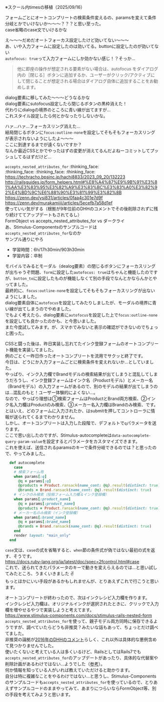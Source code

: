 ※スクール内timesの移植（2025/09/16）

フォームごとにオートコンプリートの検索条件変えるの、paramsを変えて条件分岐とかでいけないか～～～？？？と思い至った。  
case省略のcase文でいけるかな

え～～～だめだオートフォーカス設定したけど効いてない～～～  
あ、いや入力フォームに設定したのは効いてる。buttonに設定したのが効いてない  
`autofocus: true`って入力フォームにしか効かない感じ！？そっか…  
> 他に即座の操作が想定される要素がない場合は、autofocus をダイアログ内の［閉じる］ボタンに追加するか、ユーザーがクリック/アクティブにして閉じることが想定される場合はダイアログ自体に追加することをお勧めします。

dialog要素に移してみた～～～どうなるかな  
dialog要素にsutofocus設定したら閉じるボタンの黒枠消えた！  
代わりにdialogの境界のところに青い線が出てますが…  
これスタイル設定したら何とかなったりしないかな。

ハァ…ハァ…フォーカスリング消えた…  
結局閉じるボタンに`focus:outline-none`を設定してそもそもフォーカスリングが表示されないようにしたよ～～～  
ここに到達するまでが遠くないですか？  
なんか最近CSSとかでやったはずの変更が消えてるんだよねーコミットしてプッシュしてるはずだけど…

`accepts_nested_attributes_for` :thinking_face:  
:thinking_face:  :thinking_face:  :thinking_face:   
https://techracho.bpsinc.jp/hachi8833/2023_09_20/132223  
http://railsguides.jp/form_helpers.html#%E8%A4%87%E9%9B%91%E3%81%AA%E3%83%95%E3%82%A9%E3%83%BC%E3%83%A0%E3%82%92%E4%BD%9C%E6%88%90%E3%81%99%E3%82%8B  
https://zenn.dev/ysi831/articles/0faa4c301e7d9f  
https://zenn.dev/murakamiiii/articles/5ecefb7a58d1ef  
使っていい気がする（根拠が9年位前のDHHのコメントでその後削除されずに残り続けててアップデートもされてるし）  
FormObject vs accepts_nested_attributes_for vs ダークライ  
あ、Stimulus-Componentsのサンプルコードは`accepts_nested_attributes_for`なのか  
サンプル通りにやろ  

- 学習時間：6h/17h30min/903h30min
- 学習内容：卒制

モバイルでみるとモーダル（dealog要素）の閉じるボタンにフォーカスリングが出ちゃうぞ問題、`form`に設定した`autofocus: true`はちゃんと機能したのですが、`button_to`に設定したものが機能しなくて別の手段でなんとかならんかとやってました。  
最終的に、`focus:outline-none`を設定してそもそもフォーカスリングが出ないようにしました。  
dialog要素自体に`autofocus`を設定してみたりしましたが、モーダルの境界に青い線が出てしまうのでやめました。  
でもよく考えたら、dialog要素に`autofocus`を設定した上で`focus:outline-none`を設定しても良かったのかも、と今思いました。  
また今度試してみます。が、スマホでみないと表示の確認ができないのでちょっと困った。

CSSと闘った後は、昨日実装し忘れてたインク登録フォームのオートコンプリート機能を実装してました。  
例のごとく一昨日作ったオートコンプリートを流用でサクッと終了です。  
今日は、どうにか入力フォームごとに検索条件を変えれないか…としていました。  
やっぱり、インク入力欄でBrandモデルの検索結果が出てしまうと混乱してしまうだろうし、インク登録フォームはインク名（Productモデル）とメーカー名（Brandモデル）の入力フォームがあるので、別のモデルの結果が出てしまうのは…混乱のもと！ユーザー体験的によくない…。  
なので、やっぱり理想は①検索フォームはProductとBrand両方検索、②インク名入力欄はProductのみ検索、③メーカー名入力欄はBrandのみ検索、です。  
とはいえ、どのフォームに入力されたか、はsubmitを押してコントローラに情報が送られてくるまでわかりません。  
しかし、オートコンプリートは入力した段階で、デフォルトで`q`パラメータを送ります。  
ここで思い出したのですが、Stimulus-autocompleteは`data-autocomplete-query-param-value`を設定するとパラメータをカスタマイズできます。  
これを使えば、送信されるparamsのキーで条件分岐できるのでは？と思ったので、やってみました。
```ruby
  def autocomplete
    case
    # 検索フォーム用
    when params[:q]
      @q = params[:q]
      @products = Product.ransack(name_cont: @q).result(distinct: true)
      @brands = Brand.ransack(name_cont: @q).result(distinct: true)
    # インクのみ検索（投稿フォーム入力欄＆インク登録欄）
    when params[:product_name]
      @q = params[:product_name]
      @products = Product.ransack(name_cont: @q).result(distinct: true)
    # メーカー名のみ検索（インク登録欄）
    when params[:brand_name]
      @q = params[:brand_name]
      @brands = Brand.ransack(name_cont: @q).result(distinct: true)
    end
    render layout: "main_only"
  end
```
`case`文は、`case`の式を省略すると、`when`節の条件式が偽ではない最初の式を返す、そうです。  
https://docs.ruby-lang.org/ja/latest/doc/spec=2fcontrol.html#case  
これで、送られてきたパラメータのキーで動きを変えらえるのでは…と思い試してみたところ、うまくいきました :v:   
もっとほかにいい手段があるかもしれませんが、とりあえずこれで行こうと思います。

オートコンプリートが終わったので、次はインクレシピ入力欄を作ります。  
インクレシピ入力欄は、オリジナルインクが選択されたときに、クリックで入力欄を増やせるやつで実装しようと考えてます。  
https://www.stimulus-components.com/docs/stimulus-rails-nested-form  
`accepts_nested_attributes_for`を使って、親子モデル両方同時に保存できるようですが、調べていたらどうも非推奨？みたいな話もあって、ちょっとだけ調べてました。  
非推奨の論拠が[2016年のDHHのコメント](https://github.com/rails/rails/pull/26976#discussion_r87855694)らしく、これ以外は具体的な悪例含めて見つかりませんでした。  
使いたくないと考えている人は多くいるけど、RailsとしてはRails7でも`accepts_nested_attributes_for`のアップデートがあったり、具体的な代替案や削除計画があるわけではない…ようでした（[参考](https://zenn.dev/ysi831/articles/0faa4c301e7d9f)）。  
何か情報を知っている人がいれば教えていただけると助かります。  
自分は特に複雑なことをやるわけではない…と思うし、Stimulus-Componentsのサンプルコードも`accepts_nested_attributes_for`を使っているので、とりあえずサンプルコードのままやってみて、あまりにつらいならFormObject等、別の手段を考えてみようと思います。

